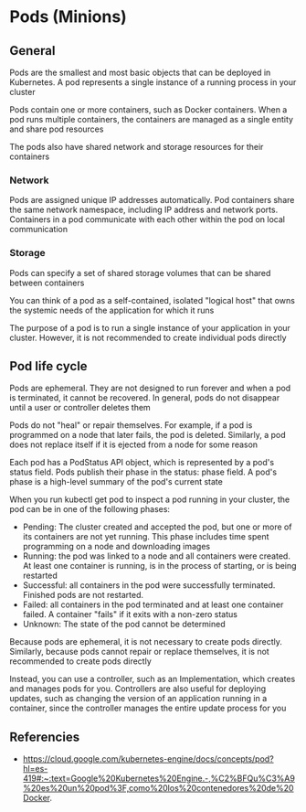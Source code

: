# Pods (Minions)

## General
Pods are the smallest and most basic objects that can be deployed in Kubernetes. A pod represents a single instance of a running process in your cluster

Pods contain one or more containers, such as Docker containers. When a pod runs multiple containers, the containers are managed as a single entity and share pod resources

The pods also have shared network and storage resources for their containers

### Network

Pods are assigned unique IP addresses automatically. Pod containers share the same network namespace, including IP address and network ports. Containers in a pod communicate with each other within the pod on local communication

### Storage

Pods can specify a set of shared storage volumes that can be shared between containers

You can think of a pod as a self-contained, isolated "logical host" that owns the systemic needs of the application for which it runs

The purpose of a pod is to run a single instance of your application in your cluster. However, it is not recommended to create individual pods directly

## Pod life cycle

Pods are ephemeral. They are not designed to run forever and when a pod is terminated, it cannot be recovered. In general, pods do not disappear until a user or controller deletes them

Pods do not "heal" or repair themselves. For example, if a pod is programmed on a node that later fails, the pod is deleted. Similarly, a pod does not replace itself if it is ejected from a node for some reason

Each pod has a PodStatus API object, which is represented by a pod's status field. Pods publish their phase in the status: phase field. A pod's phase is a high-level summary of the pod's current state

When you run kubectl get pod to inspect a pod running in your cluster, the pod can be in one of the following phases:

- Pending: The cluster created and accepted the pod, but one or more of its containers are not yet running. This phase includes time spent programming on a node and downloading images
- Running: the pod was linked to a node and all containers were created. At least one container is running, is in the process of starting, or is being restarted
- Successful: all containers in the pod were successfully terminated. Finished pods are not restarted.
- Failed: all containers in the pod terminated and at least one container failed. A container "fails" if it exits with a non-zero status
- Unknown: The state of the pod cannot be determined

Because pods are ephemeral, it is not necessary to create pods directly. Similarly, because pods cannot repair or replace themselves, it is not recommended to create pods directly

Instead, you can use a controller, such as an Implementation, which creates and manages pods for you. Controllers are also useful for deploying updates, such as changing the version of an application running in a container, since the controller manages the entire update process for you

## Referencies
- https://cloud.google.com/kubernetes-engine/docs/concepts/pod?hl=es-419#:~:text=Google%20Kubernetes%20Engine.-,%C2%BFQu%C3%A9%20es%20un%20pod%3F,como%20los%20contenedores%20de%20Docker.